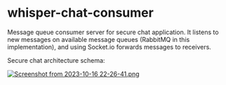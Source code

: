 # whisper-chat-consumer
Message queue consumer server for secure chat application. It listens to new messages on available message queues (RabbitMQ in this implementation), and using Socket.io forwards messages to receivers. 




Secure chat architecture schema:

<a target="_blank" href="https://imageupload.io/Td7dJOjkbVn5y3C"><img  src="https://imageupload.io/ib/03dKesnMfZfJuJK_1697490579.png" alt="Screenshot from 2023-10-16 22-26-41.png"/></a>
